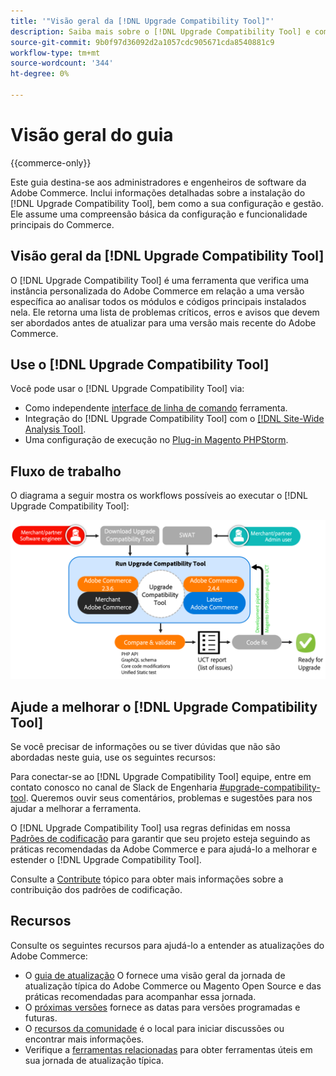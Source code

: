 ```yaml
---
title: '"Visão geral da [!DNL Upgrade Compatibility Tool]"'
description: Saiba mais sobre o [!DNL Upgrade Compatibility Tool] e como ele pode ajudá-lo com seu projeto do Adobe Commerce.
source-git-commit: 9b0f97d36092d2a1057cdc905671cda8540881c9
workflow-type: tm+mt
source-wordcount: '344'
ht-degree: 0%

---
```



# Visão geral do guia

{{commerce-only}}

Este guia destina-se aos administradores e engenheiros de software da Adobe Commerce. Inclui informações detalhadas sobre a instalação do [!DNL Upgrade Compatibility Tool], bem como a sua configuração e gestão. Ele assume uma compreensão básica da configuração e funcionalidade principais do Commerce.

## Visão geral da [!DNL Upgrade Compatibility Tool]

O [!DNL Upgrade Compatibility Tool] é uma ferramenta que verifica uma instância personalizada do Adobe Commerce em relação a uma versão específica ao analisar todos os módulos e códigos principais instalados nela. Ele retorna uma lista de problemas críticos, erros e avisos que devem ser abordados antes de atualizar para uma versão mais recente do Adobe Commerce.

## Use o [!DNL Upgrade Compatibility Tool]

Você pode usar o [!DNL Upgrade Compatibility Tool] via:

- Como independente [interface de linha de comando](../upgrade-compatibility-tool/run.md) ferramenta.
- Integração do [!DNL Upgrade Compatibility Tool] com o [[!DNL Site-Wide Analysis Tool]](../upgrade-compatibility-tool/integrate-analysis-tool.md).
- Uma configuração de execução no [Plug-in Magento PHPStorm](../upgrade-compatibility-tool/run-configuration-phpstorm-plugin.md).

## Fluxo de trabalho

O diagrama a seguir mostra os workflows possíveis ao executar o [!DNL Upgrade Compatibility Tool]:

![[!DNL Upgrade Compatibility Tool] Diagrama](../../assets/upgrade-guide/uct-diagram-v5.png)

## Ajude a melhorar o [!DNL Upgrade Compatibility Tool]

Se você precisar de informações ou se tiver dúvidas que não são abordadas neste guia, use os seguintes recursos:

Para conectar-se ao [!DNL Upgrade Compatibility Tool] equipe, entre em contato conosco no canal de Slack de Engenharia [#upgrade-compatibility-tool](https://magentocommeng.slack.com/archives/C019Y143U9F). Queremos ouvir seus comentários, problemas e sugestões para nos ajudar a melhorar a ferramenta.

O [!DNL Upgrade Compatibility Tool] usa regras definidas em nossa [Padrões de codificação](https://devdocs.magento.com/guides/v2.4/coding-standards/bk-coding-standards.html) para garantir que seu projeto esteja seguindo as práticas recomendadas da Adobe Commerce e para ajudá-lo a melhorar e estender o [!DNL Upgrade Compatibility Tool].

Consulte a [Contribute](https://devdocs.magento.com/guides/v2.4/coding-standards/contributing.html) tópico para obter mais informações sobre a contribuição dos padrões de codificação.

## Recursos

Consulte os seguintes recursos para ajudá-lo a entender as atualizações do Adobe Commerce:

- O [guia de atualização](https://experienceleague.adobe.com/docs/commerce-operations/upgrade-guide/overview.html) O fornece uma visão geral da jornada de atualização típica do Adobe Commerce ou Magento Open Source e das práticas recomendadas para acompanhar essa jornada.
- O [próximas versões](https://devdocs.magento.com/release/) fornece as datas para versões programadas e futuras.
- O [recursos da comunidade](https://developer.adobe.com/commerce/contributor/community/) é o local para iniciar discussões ou encontrar mais informações.
- Verifique a [ferramentas relacionadas](../upgrade-compatibility-tool/related-tools.md) para obter ferramentas úteis em sua jornada de atualização típica.
